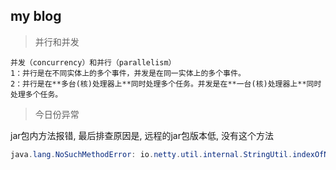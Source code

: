 ## my blog   
> 并行和并发
```text
并发（concurrency）和并行（parallelism）
1：并行是在不同实体上的多个事件，并发是在同一实体上的多个事件。
2：并行是在**多台(核)处理器上**同时处理多个任务。并发是在**一台(核)处理器上**同时处理多个任务。
```

> 今日份异常

jar包内方法报错, 最后排查原因是, 远程的jar包版本低, 没有这个方法
```java
java.lang.NoSuchMethodError: io.netty.util.internal.StringUtil.indexOfNonWhiteSpace
```


